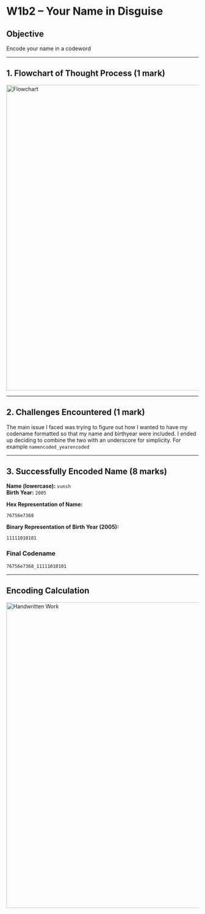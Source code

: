 # W1b2 – Your Name in Disguise

## Objective
Encode your name in a codeword

---

## 1. Flowchart of Thought Process (1 mark)

<img src="https://github.com/user-attachments/assets/32561940-61b3-4197-9479-6b3f999f102d" alt="Flowchart" width="800">

---

## 2. Challenges Encountered (1 mark)

The main issue I faced was trying to figure out how I wanted to have my codename formatted so that my name and birthyear were included. I ended up deciding to combine the two with an underscore for simplicity. For example `namencoded_yearencoded`

---

## 3. Successfully Encoded Name (8 marks)

**Name (lowercase):** `vunsh`  
**Birth Year:** `2005`

**Hex Representation of Name:**  
```
76756e7368
```

**Binary Representation of Birth Year (2005):**  
```
11111010101
```

### Final Codename
```
76756e7368_11111010101
```

---

## Encoding Calculation

<img src="https://github.com/user-attachments/assets/0a0b5b49-d5a1-49cb-9dda-0600ed52de83" alt="Handwritten Work" width="800">



